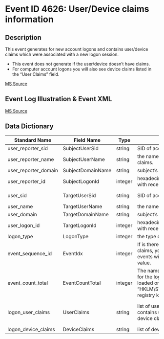 # Event ID 4626: User/Device claims information

## Description

This event generates for new account logons and contains user/device claims which were associated with a new logon session.

* This event does not generate if the user/device doesn’t have claims.
* For computer account logons you will also see device claims listed in the “User Claims” field.

[MS Source](https://github.com/MicrosoftDocs/windows-itpro-docs/blob/master/windows/security/threat-protection/auditing/event-4626.md)

## Event Log Illustration & Event XML

[MS Source](https://github.com/MicrosoftDocs/windows-itpro-docs/blob/master/windows/security/threat-protection/auditing/event-4626.md)

## Data Dictionary

|	Standard Name	| Field Name |	Type	|	Description	|	Sample Value	|
|	----------------	|	----------------	|	----------------	|	----------------	|	----------------	|
|	user_reporter_sid	|	SubjectUserSid	|	string	|	SID of account that reported information about claims.	|	S-1-0-0	|
|	user_reporter_name	|	SubjectUserName	|	string	|	the name of the account that reported information about claims.	|	-	|
|	user_reporter_domain	|	SubjectDomainName	|	string	|	subject’s domain or computer name	|	-	|
|	user_reporter_id	|	SubjectLogonId	|	integer	|	hexadecimal value that can help you correlate this event with recent events that might contain the same Logon ID	|	0x0	|
|	user_sid	|	TargetUserSid	|	string	|	SID of account for which logon was performed.	|	S-1-5-21-3457937927-2839227994-823803824-1104	|
|	user_name	|	TargetUserName	|	string	|	the name of the account for which logon was performed	|	dadmin	|
|	user_domain	|	TargetDomainName	|	string	|	subject’s domain or computer name.	|	CONTOSO	|
|	user_logon_id	|	TargetLogonId	|	integer	|	hexadecimal value that can help you correlate this event with recent events that might contain the same Logon ID|		0x136f7b |	
|	logon_type	|	LogonType	|	integer	|	the type of logon which was performed.	|	3	|
|	event_sequence_id	|	EventIdx	|	integer	|	If is there is not enough space in one event to put all claims, you will see “1 of N” in this field and additional events will be generated. Typically this field has “1 of 1” value.	|	1	|
|	event_count_total	|	EventCountTotal	|	integer	|	The name of the authentication package which was used for the logon authentication process. Default packages loaded on LSA startup are located in “HKLM\SYSTEM\CurrentControlSet\Control\Lsa\OSConfig” registry key.	|	1	|
|	logon_user_claims	|	UserClaims	|	string	|	list of user claims for new logon session. This field contains user claims if user account was logged in and device claims if computer account was logged in	|	ad://ext/cn:88d2b96fdb2b4c49 <%%1818> : "dadmin" ad://ext/Department:88d16a8edaa8c66b <%%1818> : "IT"	|
|	logon_device_claims	|	DeviceClaims	|	string	|	list of device claims for new logon session	|	-	|
